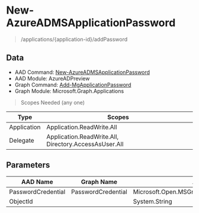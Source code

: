# New-AzureADMSApplicationPassword

> /applications/{application-id}/addPassword

## Data

+ AAD Command: [New-AzureADMSApplicationPassword](https://docs.microsoft.com/en-us/powershell/module/AzureADPreview/New-AzureADMSApplicationPassword)
+ AAD Module: AzureADPreview
+ Graph Command: [Add-MgApplicationPassword](https://docs.microsoft.com/en-us/powershell/module/Microsoft.Graph.Applications/Add-MgApplicationPassword)
+ Graph Module: Microsoft.Graph.Applications

> Scopes Needed (any one)

|Type|Scopes|
|---|---|
|Application|Application.ReadWrite.All|
|Delegate|Application.ReadWrite.All, Directory.AccessAsUser.All|

## Parameters

|AAD Name|Graph Name|AAD Type|Graph Type|Infos|
|---|---|---|---|---|
|PasswordCredential|PasswordCredential|Microsoft.Open.MSGraph.Model.PasswordCredential|Microsoft.Graph.PowerShell.Models.IMicrosoftGraphPasswordCredential||
|ObjectId||System.String|||

